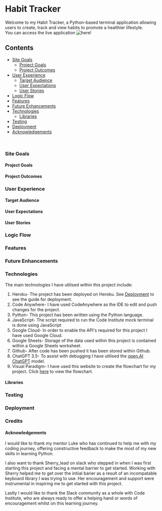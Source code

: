 # Habit Tracker

Welcome to my Habit Tracker, a Python-based terminal application allowing users to create, track and view habits to promote a healthier lifestyle.<br>
You can access the live application ![here!](https://habit-tracker-tb-f3dc632b7d99.herokuapp.com/)

## Contents
- [Site Goals](#site-goals)
    - [Project Goals](#project-goals)
    - [Project Outcomes](#project-outcomes)
- [User Experience](#user-experience)
    - [Target Audience](#target-audience)
    - [User Expectations](#user-expectations)
    - [User Stories](#user-stories)
- [Logic Flow](#logic-flow)
- [Features](#features)
- [Future Enhancements](#future-enhancements)
- [Technologies](#technologies)
    - [Libraries](#libraries)
- [Testing](#testing)
- [Deployment](#deployment)
- [Acknowledgements](#acknowledgements)

<br>

### Site Goals

#### Project Goals

#### Project Outcomes

### User Experience

#### Target Audience

#### User Expectations

#### User Stories

### Logic Flow

### Features

### Future Enhancements

### Technologies

The main technologies I have utilised within this project include:<br>
1. Heroku- The project has been deployed on Heroku. See [Deployment](#deployment) to see the guide for deployment.
2. Code Anywhere- I have used CodeAnywhere as the IDE to edit and push changes  for the project.
3. Python- This project has been written using the Python language.
4. JavaScript- The script required to run the Code Institute mock terminal is done using JavaScript
5. Google Cloud- In order to enable the API's required for this project I have used Google Cloud.
6. Google Sheets- Storage of the data used within this project is contained within a Google Sheets worksheet.
7. Github- After code has been pushed it has been stored within Github.
8. ChatGPT 3.5- To assist with debugging I have utilised the [open.AI ChatGPT](https://openai.com/blog/chatgpt) model.
9. Visual Paradigm- I have used this website to create the flowchart for my project. Click [here](#logic-flow) to view the flowchart.

#### Libraries

### Testing

### Deployment

### Credits

#### Acknowledgements

I would like to thank my mentor Luke who has continued to help me with my coding journey, offering constructive feedback to make the most of my new skills in learning Python.<br>

I also want to thank Sherry_lead on slack who stepped in when I was first starting this project and facing a mental barrier to get started. Working with Sherry helped me to get over the intiial barier as a result of an incompatable keyboard library I was trying to use. Her encouragement and support were instrumental in inspiring me to get started with this project.<br>

Lastly I would like to thank the Slack community as a whole with Code Institute, who are always ready to offer a helping hand or words of encouragement whilst on this learning journey.